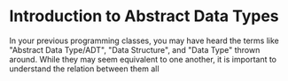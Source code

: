 # Introduction to Abstract Data Types
In your previous programming classes, you may have heard the terms like "Abstract Data Type/ADT", "Data Structure", and "Data Type" thrown around. While they may seem equivalent to one another, it is important to understand the relation between them all